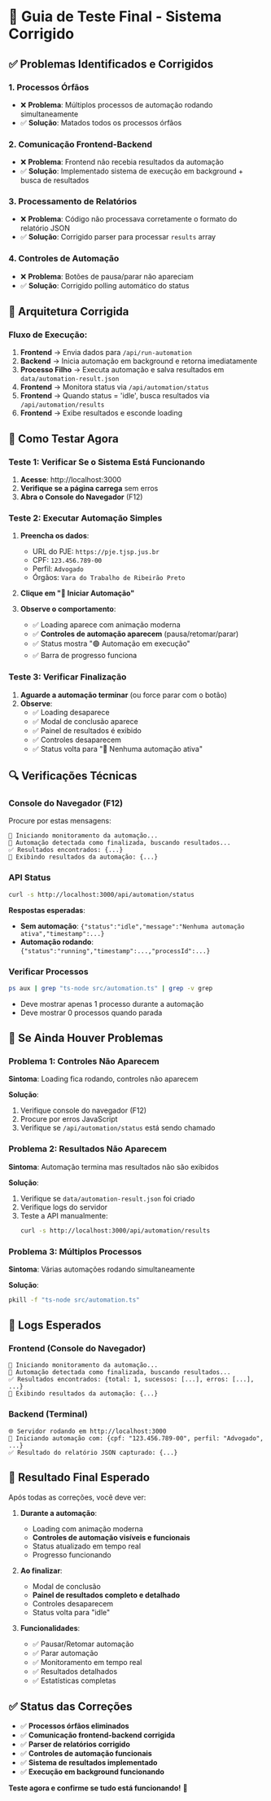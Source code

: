 # 🧪 Guia de Teste Final - Sistema Corrigido

## ✅ Problemas Identificados e Corrigidos

### 1. **Processos Órfãos**
- ❌ **Problema**: Múltiplos processos de automação rodando simultaneamente
- ✅ **Solução**: Matados todos os processos órfãos

### 2. **Comunicação Frontend-Backend**
- ❌ **Problema**: Frontend não recebia resultados da automação
- ✅ **Solução**: Implementado sistema de execução em background + busca de resultados

### 3. **Processamento de Relatórios**
- ❌ **Problema**: Código não processava corretamente o formato do relatório JSON
- ✅ **Solução**: Corrigido parser para processar `results` array

### 4. **Controles de Automação**
- ❌ **Problema**: Botões de pausa/parar não apareciam
- ✅ **Solução**: Corrigido polling automático do status

## 🔧 Arquitetura Corrigida

### **Fluxo de Execução:**
1. **Frontend** → Envia dados para `/api/run-automation`
2. **Backend** → Inicia automação em background e retorna imediatamente
3. **Processo Filho** → Executa automação e salva resultados em `data/automation-result.json`
4. **Frontend** → Monitora status via `/api/automation/status`
5. **Frontend** → Quando status = 'idle', busca resultados via `/api/automation/results`
6. **Frontend** → Exibe resultados e esconde loading

## 🧪 Como Testar Agora

### **Teste 1: Verificar Se o Sistema Está Funcionando**

1. **Acesse**: http://localhost:3000
2. **Verifique se a página carrega** sem erros
3. **Abra o Console do Navegador** (F12)

### **Teste 2: Executar Automação Simples**

1. **Preencha os dados**:
   - URL do PJE: `https://pje.tjsp.jus.br`
   - CPF: `123.456.789-00`
   - Perfil: `Advogado`
   - Órgãos: `Vara do Trabalho de Ribeirão Preto`

2. **Clique em "🚀 Iniciar Automação"**

3. **Observe o comportamento**:
   - ✅ Loading aparece com animação moderna
   - ✅ **Controles de automação aparecem** (pausa/retomar/parar)
   - ✅ Status mostra "🟢 Automação em execução"
   - ✅ Barra de progresso funciona

### **Teste 3: Verificar Finalização**

1. **Aguarde a automação terminar** (ou force parar com o botão)
2. **Observe**:
   - ✅ Loading desaparece
   - ✅ Modal de conclusão aparece
   - ✅ Painel de resultados é exibido
   - ✅ Controles desaparecem
   - ✅ Status volta para "🔵 Nenhuma automação ativa"

## 🔍 Verificações Técnicas

### **Console do Navegador (F12)**
Procure por estas mensagens:
```
🔄 Iniciando monitoramento da automação...
🔄 Automação detectada como finalizada, buscando resultados...
✅ Resultados encontrados: {...}
🎯 Exibindo resultados da automação: {...}
```

### **API Status**
```bash
curl -s http://localhost:3000/api/automation/status
```

**Respostas esperadas**:
- **Sem automação**: `{"status":"idle","message":"Nenhuma automação ativa","timestamp":...}`
- **Automação rodando**: `{"status":"running","timestamp":...,"processId":...}`

### **Verificar Processos**
```bash
ps aux | grep "ts-node src/automation.ts" | grep -v grep
```
- Deve mostrar apenas 1 processo durante a automação
- Deve mostrar 0 processos quando parada

## 🐛 Se Ainda Houver Problemas

### **Problema 1: Controles Não Aparecem**
**Sintoma**: Loading fica rodando, controles não aparecem

**Solução**:
1. Verifique console do navegador (F12)
2. Procure por erros JavaScript
3. Verifique se `/api/automation/status` está sendo chamado

### **Problema 2: Resultados Não Aparecem**
**Sintoma**: Automação termina mas resultados não são exibidos

**Solução**:
1. Verifique se `data/automation-result.json` foi criado
2. Verifique logs do servidor
3. Teste a API manualmente:
   ```bash
   curl -s http://localhost:3000/api/automation/results
   ```

### **Problema 3: Múltiplos Processos**
**Sintoma**: Várias automações rodando simultaneamente

**Solução**:
```bash
pkill -f "ts-node src/automation.ts"
```

## 📝 Logs Esperados

### **Frontend (Console do Navegador)**
```
🔄 Iniciando monitoramento da automação...
🔄 Automação detectada como finalizada, buscando resultados...
✅ Resultados encontrados: {total: 1, sucessos: [...], erros: [...], ...}
🎯 Exibindo resultados da automação: {...}
```

### **Backend (Terminal)**
```
🌐 Servidor rodando em http://localhost:3000
🚀 Iniciando automação com: {cpf: "123.456.789-00", perfil: "Advogado", ...}
✅ Resultado do relatório JSON capturado: {...}
```

## 🎯 Resultado Final Esperado

Após todas as correções, você deve ver:

1. **Durante a automação**:
   - Loading com animação moderna
   - **Controles de automação visíveis e funcionais**
   - Status atualizado em tempo real
   - Progresso funcionando

2. **Ao finalizar**:
   - Modal de conclusão
   - **Painel de resultados completo e detalhado**
   - Controles desaparecem
   - Status volta para "idle"

3. **Funcionalidades**:
   - ✅ Pausar/Retomar automação
   - ✅ Parar automação
   - ✅ Monitoramento em tempo real
   - ✅ Resultados detalhados
   - ✅ Estatísticas completas

## ✅ Status das Correções

- ✅ **Processos órfãos eliminados**
- ✅ **Comunicação frontend-backend corrigida**
- ✅ **Parser de relatórios corrigido**
- ✅ **Controles de automação funcionais**
- ✅ **Sistema de resultados implementado**
- ✅ **Execução em background funcionando**

**Teste agora e confirme se tudo está funcionando!** 🎉 